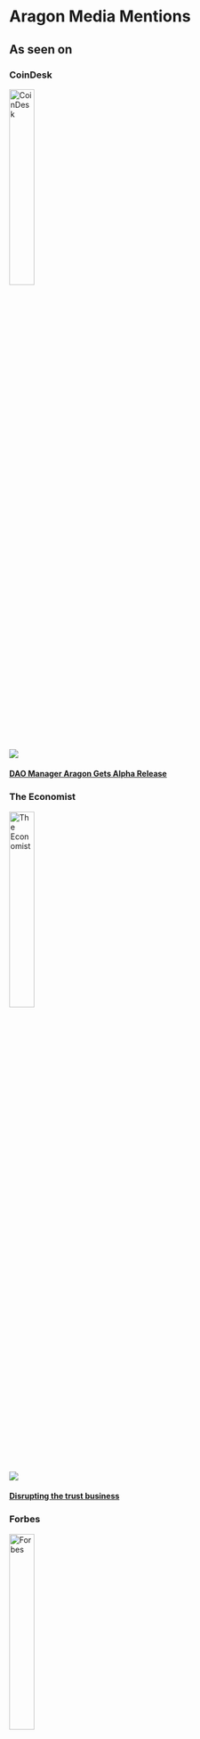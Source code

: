 # Aragon Media Mentions

## As seen on

### CoinDesk
<img src="../mentions/coindesk.svg" width="30%" title="CoinDesk">

[<img src="../mentions/coindesk_dao_manager_aragon_gets_alpha_release.png">](https://www.coindesk.com/dao-manager-aragon-alpha-ethereum/)

#### [**DAO Manager Aragon Gets Alpha Release**](https://www.coindesk.com/dao-manager-aragon-alpha-ethereum/)

### The Economist
<img src="../mentions/economist.svg" width="30%" title="The Economist">

[<img src="../mentions/the_economist_disrupting_the_trust_business.png">](https://www.economist.com/news/world-if/21724906-trust-business-little-noticed-huge-startups-deploying-blockchain-technology-threaten)

#### [**Disrupting the trust business**](https://www.economist.com/news/world-if/21724906-trust-business-little-noticed-huge-startups-deploying-blockchain-technology-threaten)

### Forbes
<img src="../mentions/forbes.svg" width="30%" title="Forbes">

[<img src="../mentions/forbes_under_30_tech_prodigy_in_cryptosale_for_ethereum_built_management_platform.png">](https://www.forbes.com/sites/rogeraitken/2017/04/20/forbes-under-30-tech-prodigy-in-cryptosale-for-decentralized-jurisdiction-platform/)

#### [**Forbes 'Under 30' Tech Prodigy In Cryptosale For Ethereum-Built Management Platform**](https://www.forbes.com/sites/rogeraitken/2017/04/20/forbes-under-30-tech-prodigy-in-cryptosale-for-decentralized-jurisdiction-platform/)

### Reuters
<img src="../mentions/reuters.svg" width="30%" title="Reuters">

[<img src="../mentions/reuters_blockchain_token_sale_nets_25_million_in_under_15_minutes.png">](https://www.reuters.com/article/us-aragon-blockchain-funding/blockchain-token-sale-nets-25-million-in-under-15-minutes-idUSKCN18E32X)

#### [**Blockchain token sale nets $25 million in under 15 minutes**](https://www.reuters.com/article/us-aragon-blockchain-funding/blockchain-token-sale-nets-25-million-in-under-15-minutes-idUSKCN18E32X)

### Nasdaq
<img src="../mentions/nasdaq.svg" width="30%" title="Nasdaq">

[<img src="../mentions/nasdaq_disintermediating_entrepreneurship_is_the_first_step_towards_a_fairer_world.png">](http://www.nasdaq.com/article/disintermediating-entrepreneurship-iis-the-first-step-towards-a-fairer-world-cm806430)

#### [**Disintermediating Entrepreneurship Is The First Step Towards A Fairer World**](http://www.nasdaq.com/article/disintermediating-entrepreneurship-iis-the-first-step-towards-a-fairer-world-cm806430)

### International Business Times
<img src="../mentions/ibt.svg" width="30%" title="IBT">

[<img src="../mentions/ibt_ethereum_based_aragon_leads_blockchain_exodus_from_slack_amid_phishing_scams.png">](http://www.ibtimes.co.uk/ethereum-based-aragon-leads-blockchain-exodus-slack-amid-phishing-scams-1640474)

#### [**Ethereum-based Aragon leads blockchain exodus from Slack amid phishing scams**](http://www.ibtimes.co.uk/ethereum-based-aragon-leads-blockchain-exodus-slack-amid-phishing-scams-1640474)

## Some Media Mentions

### The Merkle
#### [What Is AragonOS?](https://themerkle.com/what-is-aragonos/)
> Although a lot of people readily dismiss altcoins these days, there are some interesting projects out there. The Aragon project is currently working on AragonOS, which introduces some major changes to smart contracts as we know them today. More specifically, smart contracts’ underlying architecture is in dire need of some upgrades. Introducing more flexibility and making it easier to extend the functionality of these contracts is well worth looking into.

### Venturebeat
#### [No CEO needed: These blockchain platforms will let ‘the crowd’ run startups](https://venturebeat.com/2017/12/03/no-ceo-needed-these-blockchain-platforms-will-let-the-crowd-run-startups/)
> Back in May, I wrote about the concept of DAOs, decentralized autonomous organizations capable of running themselves thanks to blockchain technology — no CEO or C-Suite needed. At the time I was writing, there were a few people in the blockchain community testing out the idea but no strong efforts underway. That was six months ago.

> As anyone in the crypto space will tell you, six months is a really long time. Today, a market for DAO platforms is emerging, complete with teams, funding, development, and initial implementations.

#### [12 changes that could shake up the blockchain world in 2018](https://venturebeat.com/2018/01/01/12-changes-that-could-shake-up-the-blockchain-world-in-2018/)
> If there is one thing I have learned in the last two years in the cryptocurrency world, it’s that things change so quickly in this sector, it can humble anybody. Anyone who says he knows what he is talking about, doesn’t!

> Still, it’s New Year’s Day, so what the heck? I’ll put my neck out there with 12 predictions for 2018:

### ETHNews
#### [Aragon ICO Makes Millions In Minutes](https://www.ethnews.com/aragon-ico-makes-millions-in-minutes)
> In the time it might take to warm up a small meal, Aragon’s ICO made the company $25 million in Ether.

> On May 17, 2017, disintermediation platform Aragon announced it closed an ICO in less than 15 minutes, raking in $25,000,000 in Ether (ETH) from 2,403 investors in exchange for ANT tokens, and making it the fourth highest crowdsale ever.

### ValueWalk
#### [Aragon Introduces Grants Program To Further Ecosystem Development](http://www.valuewalk.com/2017/12/aragon-introduces-grants-program-ecosystem-development/)
> Aragon, the governance platform for decentralized organizations, has decided to support its community by introducing ‘ Aragon Nest ’, a unique grants program to accelerate ecosystem development. This is a very exciting initiative and shows the importance of community involvement to the blockchain movement, some experts argue. See more from the company press release below.

> Introducing the ‘Aragon Nest’ Grants Program

#### [How The Token Model Is Changing Coding For The Better](http://www.valuewalk.com/2017/08/open-source-model/)
> For a long time free and open source software was a niche seen by many as a threat to major software developers and large corporations who wished to enforce stricter intellectual property rights. Although patents and intellectual property rights were originally designed to protect the rights of the creators, in coding this is often enforced to the detriment of the community at large.

> However, during the last decades, open source models were gaining popularity and had a loyal following particularly among Linux enthusiasts.

> Open source offers great benefits in the areas of cost, flexibility, freedom, security, and accountability. You can see how the code is developed, what it does, and why. Unlike closed proprietary software, code can be altered and extended by any developer.

### CCN
#### [Ethereum-Based Aragon Raises $25 Million Under 15 Minutes in Record ICO](https://www.ccn.com/ethereum-based-aragon-raises-25-million-15-minutes-record-ico/)
> Ethereum-based enterprise management platform Aragon has announced details of its Wednesday ICO token sale, raising a mammoth $25 million.

> The token sale saw participation from 2,403 buyers around the world and lasted under 15 minutes to raise the figure for a token sale that was originally set to run until June 14, 2017.

#### [Ethereum-Based Aragon Partners ShapeShift for Upcoming Token Sale](https://www.ccn.com/ethereum-based-aragon-partners-shapeshift-for-upcoming-token-sale/)
> Ethereum-based distributed network platform Aragon has announced a partnership with leading global exchange ShapeShift in advance of their upcoming token sale. Set to launch May 17th, Aragon counts ICONOMI and CoinFund among its pre-sale buyers.

> Thanks to the partnership with ShapeShift, users will be able to purchase Aragon Network Tokens (ANT) using the variety of tokens on the ShapeShift platform such as Bitcoin, Ether, or Litecoin.

### Cointelegraph
#### [Why Aragon Co-Founder Sees Ethereum Price Surpassing $1,000](https://cointelegraph.com/news/why-aragon-co-founder-sees-ethereum-price-surpassing-1000)
> Earlier this month, Aragon co-founder Luis Cuende revealed that he sees the price of Ethereum, which remains at around $261, hitting $1,000 in the long run.

> In an interview with Sindre Hopland, the media producer at Itnig, Cuende explained that the Ethereum market along with the ICO industry is growing at an exponential rate. Both large-scale and small companies are actively investing in the efficiency of Ethereum network in automating operations with the utilization of smart contracts.

#### [Biggest-Ever ICO Jackpot Netted By Ethereum-Based Aragon Despite Bad Actor](https://cointelegraph.com/news/biggest-ever-ico-jackpot-netted-by-ethereum-based-aragon-despite-bad-actor)
> Ethereum-based business management platform Aragon has raised the largest amount ever in an ICO - almost $25 mln in 15 minutes.

> The token sale began at 19:30 GMT on Wednesday, but had already sold out minutes later, with investors contributing a total of 275,000 ETH worth around $24.75 mln.

### Bankless Times
#### [Ethereum cofounder Alisie joins Aragon advisory board](http://www.banklesstimes.com/2017/07/13/ethereum-cofounder-alisie-joins-aragon-advisory-board/)
> Decentralized company management platform Aragon announced this week that original Ethereum cofounder Mihai Alisie has joined its advisory board.

> Mr. Alisie partnered with Vitalik Buterin in 2011 to launch Bitcoin Magazine and later joined him to found Ethereum. He served as strategic manager and vice president of the Ethereum Foundation. The other Aragon advisors are Dai Foundation COO Kenny Rowe and CoinFund cofounder Jake Brukhman.

## Audio Interviews

### [The Blockchain and Us | Luis Cuende – How Digital Jurisdictions Help Us Escape 1984 and Take Back Control](https://theblockchainandus.com/luis-cuende/)
> Luis Cuende speaks about the inspiration for his startup Aragon, raising over $100 million in his ICO, how he plans to create a digital jurisdiction that isn’t bound to the borders of a single country, how governments manipulate citizens, how he explains the need for digital worlds, which narratives inspire people to reclaim their freedom, societal challenges in the Western world, why jobs are a thing of the past, why he thinks governments should try universal basic income, how blockchains could restrict the power of governments, why he thinks borders create racism, how decentralization on blockchains could create value, the evils of social media, how decentralized systems can avoid the path of social media, why George Orwell’s 1984 is real and what helped this happen, why many people have lost hope, why few digital natives understand the vision of decentralization, and many other things.

### [An Ethereum Podcast: Episode #11 | Guest: Luis Cuende and Maria Gomez from Aragon](http://thebitcoinpodcast.com/an-ethereum-podcast-episode-11/)
> Join us to hear more about their new grants program, Aragon Nest as well as how they continue to think about how they are in the process of transforming their DAO-producing organization into a DAO.

### [The Boost VC Podcast | Season 2, Ep. 14: Governance, Decentralized Organizations and Valuing Blockchain Technology with Aragon Co-Founder Luis Cuende](https://simplecast.com/s/816fdfc7)
> Listen in as Aragon co-founder Luis Cuende offers his profound insight on the growing popularity of cryptocurrency in Spain, fueled in part by the push for Catalonian independence.

## Video Interviews

See full list in the [Aragon Interview Videos](../videos/interviews.md) as well as the [Aragon Presentation Videos](../videos/presentations.md)
